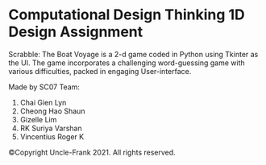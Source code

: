 # Computational Design Thinking 1D Design Assignment

Scrabble: The Boat Voyage is a 2-d game coded in Python using Tkinter as the UI.
The game incorporates a challenging word-guessing game with various difficulties, packed in engaging User-interface.

Made by SC07 Team:
1. Chai Gien Lyn
2. Cheong Hao Shaun
3. Gizelle Lim
4. RK Suriya Varshan
5. Vincentius Roger K


©Copyright Uncle-Frank 2021. All rights reserved.
